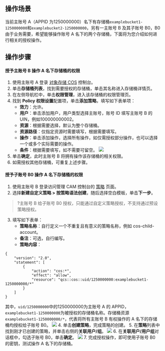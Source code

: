 ## 操作场景

当前主账号 A（APPID 为1250000000）名下有存储桶`examplebucket1-1250000000`和`examplebucket2-1250000000`，另有一主账号 B 及其子账号 B0，B0 由于业务需要，希望能够操作账号 A 名下的两个存储桶，下面将为您介绍如何进行相关的授权操作。


## 操作步骤
#### 授予主账号 B 操作 A 名下存储桶的权限

1. 使用主账号 A 登录 [对象存储 COS](https://console.cloud.tencent.com/cos5) 控制台。
2. 单击**存储桶列表**，找到需要授权的存储桶，单击其名称进入存储桶详情页。
3. 在左侧导航栏中，单击**权限管理**，进入该存储桶的权限管理页。
4. 找到 **Policy 权限设置**配置项，单击**添加策略**，填写如下表单项：
	- **效力**：允许。
	- **用户**：单击添加用户，用户类型选择主账号，账号 ID 填写主账号 B 的 UIN，例如100000000002。
	- **资源**：根据需要选择，默认为整个存储桶。
	- **资源路径**：仅指定资源时需要填写，根据需要填写。
	- **操作**：单击添加操作，选择所有操作，如仅需授权部分操作，也可以选择一个或多个实际需要的操作。
	- **条件**：根据需要填写，如不需要可留空。
	![](https://main.qcloudimg.com/raw/ca9f29cf92783c1f8e2ee1c836c6b990.png)
5. 单击**确定**，此时主账号 B 将拥有操作该存储桶的相关权限。
6. 如需授权其他存储桶，可重复上述步骤。

#### 授予子账号 B0 操作 A 名下存储桶的权限

1. 使用主账号 B 登录访问管理 CAM 控制台的 [策略](https://console.cloud.tencent.com/cam/policy) 页面。
2. 选择**新建自定义策略 > 按策略语法创建**，随后选择空白模板，单击**下一步**。
>?主账号 B 给子账号 B0 授权，只能通过自定义策略授权，不支持通过预设策略授权。
3. 填写如下表单：
	- **策略名称**：自行定义一个不重复且有意义的策略名称，例如 cos-child-account。
	- **备注**：可选，自行编写。
	- **策略内容**：
```shell
{
    "version": "2.0",
    "statement": [
        {
            "action": "cos:*",
            "effect": "allow",
            "resource": "qcs::cos::uid/1250000000:examplebucket1-1250000000/*"
        }
    ]
}
```
其中，`uid/1250000000`中的1250000000为主账号 A 的 APPID，`examplebucket1-1250000000`为被授权的存储桶名称。存储桶资源`examplebucket1-1250000000/*`，代表将所有主账号 B 有权操作的 A 名下的存储桶均授权给子账号 B0。
![](https://main.qcloudimg.com/raw/fa7d470babcfb09bd5011599708e0d63.png)
4. 单击**创建策略**，完成策略的创建。
5. 在**策略**列表中找到刚才已创建的策略，并单击右侧的**关联用户/组**。
![](https://main.qcloudimg.com/raw/430c7fb38b6da3fa9ddc59c14ca61d66.png)
6. 在**关联用户/用户组**对话框中，勾选子账号 B0，单击**确定**。
![](https://main.qcloudimg.com/raw/887b766bd8027e0fcb72607e1b34feb3.jpg)
7. 完成授权操作，即可使用子账号 B0 的密钥，测试操作 A 名下的存储桶。
